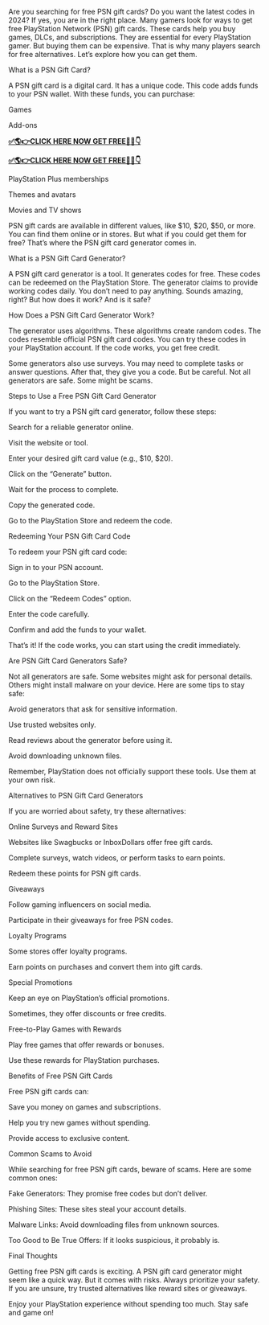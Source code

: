 Are you searching for free PSN gift cards? Do you want the latest codes in 2024? If yes, you are in the right place. Many gamers look for ways to get free PlayStation Network (PSN) gift cards. These cards help you buy games, DLCs, and subscriptions. They are essential for every PlayStation gamer. But buying them can be expensive. That is why many players search for free alternatives. Let’s explore how you can get them.

What is a PSN Gift Card?

A PSN gift card is a digital card. It has a unique code. This code adds funds to your PSN wallet. With these funds, you can purchase:

Games

Add-ons

**[✅🌎👉CLICK HERE NOW GET FREE📌✅👇](https://tinyurl.com/pnscard444)**

**[✅🌎👉CLICK HERE NOW GET FREE📌✅👇](https://tinyurl.com/pnscard444)**


PlayStation Plus memberships

Themes and avatars

Movies and TV shows

PSN gift cards are available in different values, like $10, $20, $50, or more. You can find them online or in stores. But what if you could get them for free? That’s where the PSN gift card generator comes in.

What is a PSN Gift Card Generator?

A PSN gift card generator is a tool. It generates codes for free. These codes can be redeemed on the PlayStation Store. The generator claims to provide working codes daily. You don’t need to pay anything. Sounds amazing, right? But how does it work? And is it safe?

How Does a PSN Gift Card Generator Work?

The generator uses algorithms. These algorithms create random codes. The codes resemble official PSN gift card codes. You can try these codes in your PlayStation account. If the code works, you get free credit.

Some generators also use surveys. You may need to complete tasks or answer questions. After that, they give you a code. But be careful. Not all generators are safe. Some might be scams.

Steps to Use a Free PSN Gift Card Generator

If you want to try a PSN gift card generator, follow these steps:

Search for a reliable generator online.

Visit the website or tool.

Enter your desired gift card value (e.g., $10, $20).

Click on the “Generate” button.

Wait for the process to complete.

Copy the generated code.

Go to the PlayStation Store and redeem the code.

Redeeming Your PSN Gift Card Code

To redeem your PSN gift card code:

Sign in to your PSN account.

Go to the PlayStation Store.

Click on the “Redeem Codes” option.

Enter the code carefully.

Confirm and add the funds to your wallet.

That’s it! If the code works, you can start using the credit immediately.

Are PSN Gift Card Generators Safe?

Not all generators are safe. Some websites might ask for personal details. Others might install malware on your device. Here are some tips to stay safe:

Avoid generators that ask for sensitive information.

Use trusted websites only.

Read reviews about the generator before using it.

Avoid downloading unknown files.

Remember, PlayStation does not officially support these tools. Use them at your own risk.

Alternatives to PSN Gift Card Generators

If you are worried about safety, try these alternatives:

Online Surveys and Reward Sites

Websites like Swagbucks or InboxDollars offer free gift cards.

Complete surveys, watch videos, or perform tasks to earn points.

Redeem these points for PSN gift cards.

Giveaways

Follow gaming influencers on social media.

Participate in their giveaways for free PSN codes.

Loyalty Programs

Some stores offer loyalty programs.

Earn points on purchases and convert them into gift cards.

Special Promotions

Keep an eye on PlayStation’s official promotions.

Sometimes, they offer discounts or free credits.

Free-to-Play Games with Rewards

Play free games that offer rewards or bonuses.

Use these rewards for PlayStation purchases.

Benefits of Free PSN Gift Cards

Free PSN gift cards can:

Save you money on games and subscriptions.

Help you try new games without spending.

Provide access to exclusive content.

Common Scams to Avoid

While searching for free PSN gift cards, beware of scams. Here are some common ones:

Fake Generators: They promise free codes but don’t deliver.

Phishing Sites: These sites steal your account details.

Malware Links: Avoid downloading files from unknown sources.

Too Good to Be True Offers: If it looks suspicious, it probably is.

Final Thoughts

Getting free PSN gift cards is exciting. A PSN gift card generator might seem like a quick way. But it comes with risks. Always prioritize your safety. If you are unsure, try trusted alternatives like reward sites or giveaways.

Enjoy your PlayStation experience without spending too much. Stay safe and game on!

